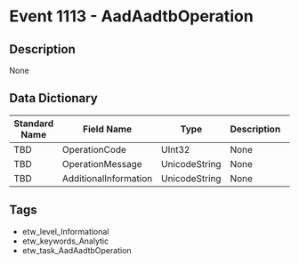# Event 1113 - AadAadtbOperation

## Description
None

## Data Dictionary
|Standard Name|Field Name|Type|Description|Sample Value|
|---|---|---|---|---|
|TBD|OperationCode|UInt32|None|`None`|
|TBD|OperationMessage|UnicodeString|None|`None`|
|TBD|AdditionalInformation|UnicodeString|None|`None`|

## Tags
* etw_level_Informational
* etw_keywords_Analytic
* etw_task_AadAadtbOperation